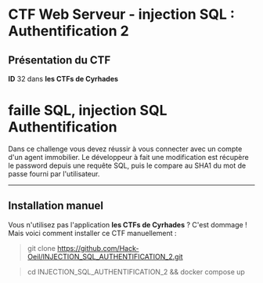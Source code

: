 # CTF Web Serveur - injection SQL : Authentification 2

## Présentation du CTF 
**ID** 32 dans **les CTFs de Cyrhades**


# faille SQL, injection SQL Authentification
Dans ce challenge vous devez réussir à vous connecter avec un compte d'un agent immobilier.
Le développeur à fait une modification est récupère le password depuis une requête SQL, puis le compare au SHA1 du mot de passe fourni par l'utilisateur.


-----------

## Installation manuel
Vous n'utilisez pas l'application **les CTFs de Cyrhades** ? C'est dommage !
Mais voici comment installer ce CTF manuellement :

> git clone https://github.com/Hack-Oeil/INJECTION_SQL_AUTHENTIFICATION_2.git

> cd INJECTION_SQL_AUTHENTIFICATION_2 && docker compose up